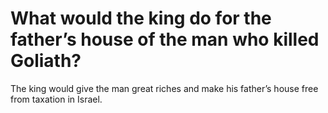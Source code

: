 # What would the king do for the father’s house of the man who killed Goliath?

The king would give the man great riches and make his father’s house free from taxation in Israel.
